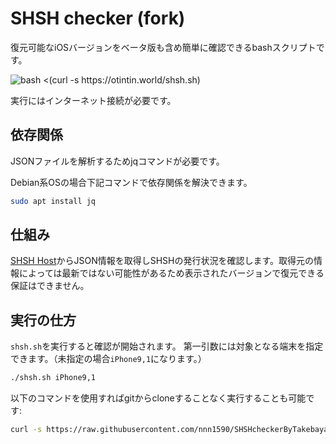 # SHSH checker (fork)
復元可能なiOSバージョンをベータ版も含め簡単に確認できるbashスクリプトです。

![bash <(curl -s https://otintin.world/shsh.sh)](Docs/test.jpg)

実行にはインターネット接続が必要です。

## 依存関係
JSONファイルを解析するためjqコマンドが必要です。

Debian系OSの場合下記コマンドで依存関係を解決できます。
```bash
sudo apt install jq
```

## 仕組み
[SHSH Host](https://shsh.host)からJSON情報を取得しSHSHの発行状況を確認します。取得元の情報によっては最新ではない可能性があるため表示されたバージョンで復元できる保証はできません。

## 実行の仕方
`shsh.sh`を実行すると確認が開始されます。
第一引数には対象となる端末を指定できます。（未指定の場合`iPhone9,1`になります。）
```bash
./shsh.sh iPhone9,1
```

以下のコマンドを使用すればgitからcloneすることなく実行することも可能です:
```bash
curl -s https://raw.githubusercontent.com/nnn1590/SHSHcheckerByTakebayashi/fork1/shsh.sh | bash -s - iPhone9,1
```
